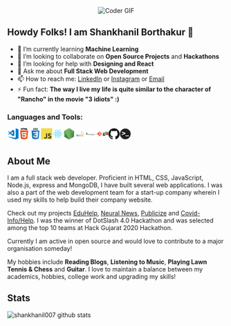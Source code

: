 <p  align="center"><img src="https://media.giphy.com/media/SWoSkN6DxTszqIKEqv/giphy.gif" alt="Coder GIF" width="500" height="400">
  
## Howdy Folks! I am Shankhanil Borthakur 👋

- 🌱 I’m currently learning **Machine Learning**
- 👯 I’m looking to collaborate on **Open Source Projects** and **Hackathons**
- 🤔 I’m looking for help with **Designing and React**
- 💬 Ask me about **Full Stack Web Development**
- 📫 How to reach me: <a href="https://www.linkedin.com/in/shankhanil-borthakur-00069019a/">LinkedIn</a> or <a href="https://www.instagram.com/shankhanil_007/">Instagram</a>  or <a href="mailto:shankhanil974@gmail.com">Email</a>
- ⚡ Fun fact: **The way I live my life is quite similar to the character of "Rancho" in the movie "3 idiots" :)**


### Languages and Tools:

[<img align="left" alt="Visual Studio Code" width="26px" src="https://raw.githubusercontent.com/github/explore/80688e429a7d4ef2fca1e82350fe8e3517d3494d/topics/visual-studio-code/visual-studio-code.png" />][webdevplaylist]
[<img align="left" alt="HTML5" width="26px" src="https://raw.githubusercontent.com/github/explore/80688e429a7d4ef2fca1e82350fe8e3517d3494d/topics/html/html.png" />][webdevplaylist]
[<img align="left" alt="CSS3" width="26px" src="https://raw.githubusercontent.com/github/explore/80688e429a7d4ef2fca1e82350fe8e3517d3494d/topics/css/css.png" />][cssplaylist]
[<img align="left" alt="JavaScript" width="26px" src="https://raw.githubusercontent.com/github/explore/80688e429a7d4ef2fca1e82350fe8e3517d3494d/topics/javascript/javascript.png" />][jsplaylist]
[<img align="left" alt="React" width="26px" src="https://raw.githubusercontent.com/github/explore/80688e429a7d4ef2fca1e82350fe8e3517d3494d/topics/react/react.png" />][reactplaylist]
[<img align="left" alt="Node.js" width="26px" src="https://raw.githubusercontent.com/github/explore/80688e429a7d4ef2fca1e82350fe8e3517d3494d/topics/nodejs/nodejs.png" />][webdevplaylist]
[<img align="left" alt="MySQL" width="26px" src="https://raw.githubusercontent.com/github/explore/80688e429a7d4ef2fca1e82350fe8e3517d3494d/topics/mysql/mysql.png" />][webdevplaylist]
[<img align="left" alt="MongoDB" width="26px" src="https://raw.githubusercontent.com/github/explore/80688e429a7d4ef2fca1e82350fe8e3517d3494d/topics/mongodb/mongodb.png" />][webdevplaylist]
[<img align="left" alt="Git" width="26px" src="https://raw.githubusercontent.com/github/explore/80688e429a7d4ef2fca1e82350fe8e3517d3494d/topics/git/git.png" />][webdevplaylist]
[<img align="left" alt="GitHub" width="26px" src="https://raw.githubusercontent.com/github/explore/78df643247d429f6cc873026c0622819ad797942/topics/github/github.png" />][webdevplaylist]
[<img align="left" alt="Terminal" width="26px" src="https://raw.githubusercontent.com/github/explore/80688e429a7d4ef2fca1e82350fe8e3517d3494d/topics/terminal/terminal.png" />][webdevplaylist]


[webdevplaylist]: https://www.youtube.com/playlist?list=PLkwxH9e_vrAJ0WbEsFA9W3I1W-g_BTsbt
[jsplaylist]: https://www.youtube.com/playlist?list=PLkwxH9e_vrALRJKu7wfXby3MKeflhTu6B
[cssplaylist]: https://www.youtube.com/playlist?list=PLkwxH9e_vrALSdvZuEh6gqQdmDoDIoqz4
[reactplaylist]: https://www.youtube.com/playlist?list=PLkwxH9e_vrAK4TdffpxKY3QGyHCpxFcQ0

<br />
<br />

## About Me
I am a full stack web developer. Proficient in HTML, CSS, JavaScript, Node.js, express and MongoDB,  I have built several web applications. I was also a part of the web development team for a start-up company wherein I used my skills to help build their company website. 

Check out my projects <a href="https://github.com/shankhanil007/DotSlash-4.0-EduHelp.git">EduHelp</a>, <a href="https://github.com/shankhanil007/Neural-News.git">Neural News</a>, <a href="https://github.com/shankhanil007/Publicise.git">Publicize</a> and <a href="https://github.com/shankhanil007/Covid-InfoHelp.git">Covid-Info/Help</a>. I was the winner of DotSlash 4.0 Hackathon and was selected among the top 10 teams at Hack Gujarat 2020 Hackathon. 

Currently I am active in open source and would love to contribute to a major organisation someday!

My hobbies include **Reading Blogs**, **Listening to Music**, **Playing Lawn Tennis & Chess** and **Guitar**. I love to maintain a balance between my academics, hobbies, college work and upgrading my skills!


## Stats
![shankhanil007 github stats](https://github-readme-stats.vercel.app/api?username=shankhanil007&show_icons=true&theme=graywhite)
